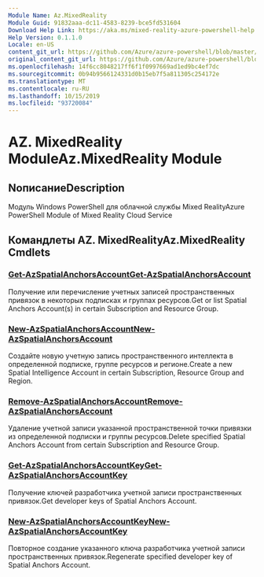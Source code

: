 ```yaml
---
Module Name: Az.MixedReality
Module Guid: 91832aaa-dc11-4583-8239-bce5fd531604
Download Help Link: https://aka.ms/mixed-reality-azure-powershell-help
Help Version: 0.1.1.0
Locale: en-US
content_git_url: https://github.com/Azure/azure-powershell/blob/master/src/MixedReality/MixedReality/help/Az.MixedReality.md
original_content_git_url: https://github.com/Azure/azure-powershell/blob/master/src/MixedReality/MixedReality/help/Az.MixedReality.md
ms.openlocfilehash: 14f6cc8048217ff6f1f0997669ad1ed9bc4ef7dc
ms.sourcegitcommit: 0b94b9566124331d0b15eb7f5a811305c254172e
ms.translationtype: MT
ms.contentlocale: ru-RU
ms.lasthandoff: 10/15/2019
ms.locfileid: "93720084"
---
```

# <span data-ttu-id="122a7-101">AZ. MixedReality Module</span><span class="sxs-lookup"><span data-stu-id="122a7-101">Az.MixedReality Module</span></span>
## <span data-ttu-id="122a7-102">Nописание</span><span class="sxs-lookup"><span data-stu-id="122a7-102">Description</span></span>
<span data-ttu-id="122a7-103">Модуль Windows PowerShell для облачной службы Mixed Reality</span><span class="sxs-lookup"><span data-stu-id="122a7-103">Azure PowerShell Module of Mixed Reality Cloud Service</span></span>

## <span data-ttu-id="122a7-104">Командлеты AZ. MixedReality</span><span class="sxs-lookup"><span data-stu-id="122a7-104">Az.MixedReality Cmdlets</span></span>
### [<span data-ttu-id="122a7-105">Get-AzSpatialAnchorsAccount</span><span class="sxs-lookup"><span data-stu-id="122a7-105">Get-AzSpatialAnchorsAccount</span></span>](Get-AzSpatialAnchorsAccount.md)
<span data-ttu-id="122a7-106">Получение или перечисление учетных записей пространственных привязок в некоторых подписках и группах ресурсов.</span><span class="sxs-lookup"><span data-stu-id="122a7-106">Get or list Spatial Anchors Account(s) in certain Subscription and Resource Group.</span></span>

### [<span data-ttu-id="122a7-107">New-AzSpatialAnchorsAccount</span><span class="sxs-lookup"><span data-stu-id="122a7-107">New-AzSpatialAnchorsAccount</span></span>](New-AzSpatialAnchorsAccount.md)
<span data-ttu-id="122a7-108">Создайте новую учетную запись пространственного интеллекта в определенной подписке, группе ресурсов и регионе.</span><span class="sxs-lookup"><span data-stu-id="122a7-108">Create a new Spatial Intelligence Account in certain Subscription, Resource Group and Region.</span></span>

### [<span data-ttu-id="122a7-109">Remove-AzSpatialAnchorsAccount</span><span class="sxs-lookup"><span data-stu-id="122a7-109">Remove-AzSpatialAnchorsAccount</span></span>](Remove-AzSpatialAnchorsAccount.md)
<span data-ttu-id="122a7-110">Удаление учетной записи указанной пространственной точки привязки из определенной подписки и группы ресурсов.</span><span class="sxs-lookup"><span data-stu-id="122a7-110">Delete specified Spatial Anchors Account from certain Subscription and Resource Group.</span></span>

### [<span data-ttu-id="122a7-111">Get-AzSpatialAnchorsAccountKey</span><span class="sxs-lookup"><span data-stu-id="122a7-111">Get-AzSpatialAnchorsAccountKey</span></span>](Get-AzSpatialAnchorsAccountKey.md)
<span data-ttu-id="122a7-112">Получение ключей разработчика учетной записи пространственных привязок.</span><span class="sxs-lookup"><span data-stu-id="122a7-112">Get developer keys of Spatial Anchors Account.</span></span>

### [<span data-ttu-id="122a7-113">New-AzSpatialAnchorsAccountKey</span><span class="sxs-lookup"><span data-stu-id="122a7-113">New-AzSpatialAnchorsAccountKey</span></span>](New-AzSpatialAnchorsAccountKey.md)
<span data-ttu-id="122a7-114">Повторное создание указанного ключа разработчика учетной записи пространственных привязок.</span><span class="sxs-lookup"><span data-stu-id="122a7-114">Regenerate specified developer key of Spatial Anchors Account.</span></span>
